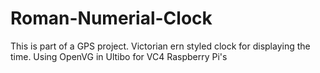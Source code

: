 # Roman-Numerial-Clock

This is part of a GPS project.
Victorian ern styled clock for displaying the time.
Using OpenVG in Ultibo for VC4 Raspberry Pi's
